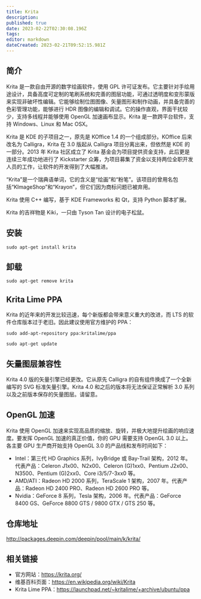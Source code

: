 ```yaml
---
title: Krita
description: 
published: true
date: 2023-02-22T02:30:08.196Z
tags: 
editor: markdown
dateCreated: 2023-02-21T09:52:15.981Z
---
```


## 简介

Krita 是一款自由开源的数字绘画软件，使用 GPL 许可证发布。它主要针对手绘用途设计，具备高度可定制的笔刷系统和完善的图层功能，可通过透明度和变形蒙版来实现非破坏性编辑。它能够绘制位图图像、矢量图形和制作动画，并具备完善的色彩管理功能，能够进行 HDR 图像的编辑和调试。它的操作直观，界面干扰较少，支持多线程并能够使用 OpenGL 加速画布显示。Krita 是一款跨平台软件，支持 Windows、Linux 和 Mac OSX。

Krita 是 KDE 的子项目之一，原先是 KOffice 1.4 的一个组成部分。KOffice 后来改名为 Calligra，Krita 在 3.0 版起从 Calligra 项目分离出来，但依然是 KDE 的一部分。2013 年 Krita 社区成立了 Krita 基金会为项目提供资金支持，此后更是连续三年成功地进行了 Kickstarter 众筹，为项目募集了资金以支持两位全职开发人员的工作，让软件的开发得到了大幅推进。

“Krita”是一个瑞典语单词，它的含义是“绘画”和“粉笔”。该项目的曾用名包括“KImageShop”和“Krayon”，但它们因为商标问题已被弃用。

Krita 使用 C++ 编写，基于 KDE Frameworks 和 Qt，支持 Python 脚本扩展。

Krita 的吉祥物是 Kiki，一只由 Tyson Tan 设计的电子松鼠。

## 安装

`sudo apt-get install krita`

## 卸载

`sudo apt-get remove krita`

## Krita Lime PPA

Krita 的近年来的开发比较迅速，每个新版都会带来意义重大的改进，而 LTS 的软件仓库版本过于老旧。因此建议使用官方维护的 PPA：

`sudo add-apt-repository ppa:kritalime/ppa`

`sudo apt-get update`

## 矢量图层兼容性

Krita 4.0 版的矢量引擎已经更改。它从原先 Calligra 的自有组件换成了一个全新编写的 SVG 标准矢量引擎。Krita 4.0 和之后的版本将无法保证正常解析 3.0 系列以及之前版本保存的矢量图层。请留意。

## OpenGL 加速

Krita 使用 OpenGL 加速来实现高品质的缩放、旋转，并极大地提升绘画的响应速度。要发挥 OpenGL 加速的真正价值，你的 GPU 需要支持 OpenGL 3.0 以上。各主要 GPU 生产商开始支持 OpenGL 3.0 的产品线和发布时间如下：

- Intel：第三代 HD Graphics 系列，IvyBridge 或 Bay-Trail 架构，2012 年。代表产品：Celeron J1x00、N2x00、Celeron (G)1xx0、Pentium J2x00、N3500、Pentium (G)2xx0、Core i3/5/7-3xx0 等。
- AMD/ATI：Radeon HD 2000 系列，TeraScale 1 架构，2007 年。代表产品：Radeon HD 2400 PRO、Radeon HD 2600 PRO 等。
- Nvidia：GeForce 8 系列，Tesla 架构，2006 年。代表产品：GeForce 8400 GS、GeForce 8800 GTS / 9800 GTX / GTS 250 等。

## 仓库地址

<http://packages.deepin.com/deepin/pool/main/k/krita/>

## 相关链接

- 官方网站：<https://krita.org/>
- 维基百科页面：<https://en.wikipedia.org/wiki/Krita>
- Krita Lime PPA：<https://launchpad.net/~kritalime/+archive/ubuntu/ppa>
